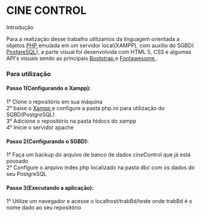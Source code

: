 <H1>CINE CONTROL</H1> 

Introdução

Para a realização desse trabalho utilizamos da linguagem orientada a objetos <a href='https://www.php.net/'> PHP </a> emulada em um servidor local(XAMPP), com auxilio do SGBD( <a href='https://www.postgresql.org/'>PostgreSQL</a>), a parte visual foi desenvolvida com HTML 5, CSS e algumas API's visuais sendo as principais <a href='https://getbootstrap.com/'> Bootstrap </a> e <a href='https://fontawesome.com/'> Fontawesome </a>.

<h3>Para utilização</h3>

<h4>Passo 1(Configurando o Xampp):</h4> 
1° Clone o repositório em sua máquina
<br>2° baixe o <a href='https://www.apachefriends.org/pt_br/download.html'> Xampp </a>e configure a pasta php.ini para utilização do SGBD(PostgreSQL)
<br>3° Adicione o repositório na pasta htdocs do xampp
<br>4° Inicie o servidor apache

<h4>Passo 2(Configurando o SGBD):</h4>

1° Faça um backup do arquivo de banco de dados cineControl que já está povoado
<br>2° Configure o arquivo index.php localizado na pasta dbc com os dados do seu PostgreSQL

<h4>Passo 3(Executando a aplicação):</h4>

1° Utilize um navegador e acesse o localhost/trabBd/teste onde trabBd é o nome dado ao seu repositório 

